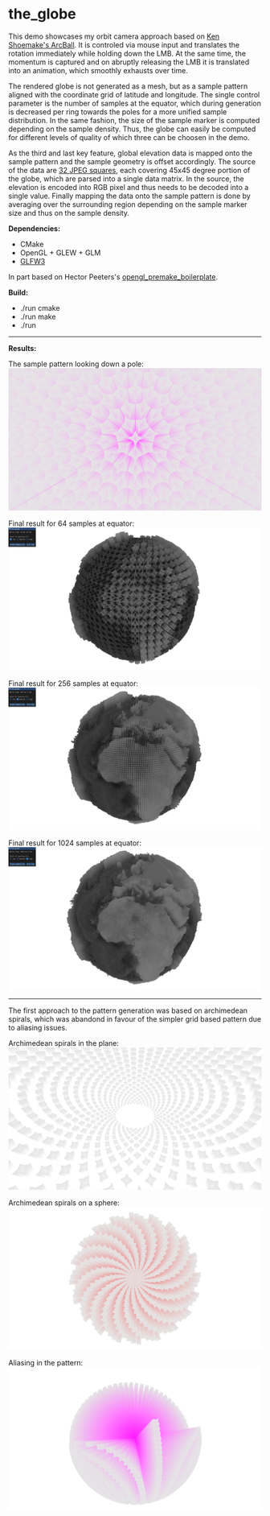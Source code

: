 # the_globe

This demo showcases my orbit camera approach based on [Ken Shoemake's ArcBall](https://citeseer.ist.psu.edu/viewdoc/summary?doi=10.1.1.457.6530).
It is controled via mouse input and translates the rotation immediately while holding down the LMB.
At the same time, the momentum is captured and on abruptly releasing the LMB it is translated into an animation, which smoothly exhausts over time.

The rendered globe is not generated as a mesh, but as a sample pattern aligned with the coordinate grid of latitude and longitude.
The single control parameter is the number of samples at the equator, which during generation is decreased per ring towards the poles for a more unified sample distribution.
In the same fashion, the size of the sample marker is computed depending on the sample density.
Thus, the globe can easily be computed for different levels of quality of which three can be choosen in the demo.

As the third and last key feature, global elevation data is mapped onto the sample pattern and the sample geometry is offset accordingly.
The source of the data are [32 JPEG squares](https://www.ngdc.noaa.gov/mgg/image/2minrelief.html), each covering 45x45 degree portion of the globe, which are parsed into a single data matrix.
In the source, the elevation is encoded into RGB pixel and thus needs to be decoded into a single value.
Finally mapping the data onto the sample pattern is done by averaging over the surrounding region depending on the sample marker size and thus on the sample density.

**Dependencies:**
- CMake
- OpenGL + GLEW + GLM
- [GLFW3](https://www.glfw.org/)

In part based on Hector Peeters's [opengl_premake_boilerplate](https://github.com/HectorPeeters/opengl_premake_boilerplate).

**Build:**
- ./run cmake
- ./run make
- ./run

---

**Results:**

The sample pattern looking down a pole:
![](imgs/pattern.png "sample pattern")

Final result for 64 samples at equator:
![](imgs/result_64.png "64 samples at equator")

Final result for 256 samples at equator:
![](imgs/result_256.png "256 samples at equator")

Final result for 1024 samples at equator:
![](imgs/result_1024.png "1024 samples at equator")

---

The first approach to the pattern generation was based on archimedean spirals, which was abandond in favour of the simpler grid based pattern due to aliasing issues.

Archimedean spirals in the plane:
![](imgs/dev0.png "archimedean spirals in the plane")

Archimedean spirals on a sphere:
![](imgs/dev1.png "archimedean spirals on a sphere")

Aliasing in the pattern:
![](imgs/dev2.png "archimedean spirals lead to aliasing artefacts in the pattern")
